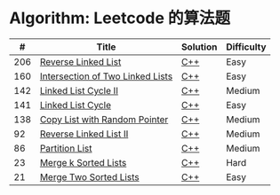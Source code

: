 # Algorithm: Leetcode 的算法题

| # | Title | Solution | Difficulty |
|---| ----- | -------- | ---------- |
|206|[Reverse Linked List](https://leetcode.com/problems/reverse-linked-list/)| [C++](cpp/reverseLinkedList/reverseLinkedList.cpp)|Easy|
|160|[Intersection of Two Linked Lists](https://leetcode.com/problems/intersection-of-two-linked-lists/) | [C++](cpp/intersectionOfTwoLinkedLists/intersectionOfTwoLinkedLists.cpp)|Easy|
|142|[Linked List Cycle II](https://leetcode.com/problems/linked-list-cycle-ii/)| [C++](cpp/linkedListCycle/linkedListCycle.II.cpp)|Medium|
|141|[Linked List Cycle](https://leetcode.com/problems/linked-list-cycle/)| [C++](cpp/linkedListCycle/linkedListCycle.cpp)|Easy|
|138|[Copy List with Random Pointer](https://leetcode.com/problems/copy-list-with-random-pointer/)| [C++](cpp/copyListWithRandomPointer/copyListWithRandomPointer.cpp)|Medium|
|92|[Reverse Linked List II](https://leetcode.com/problems/reverse-linked-list-ii/)| [C++](cpp/reverseLinkedList/reverseLinkedList.II.cpp)|Medium|
|86|[Partition List](https://leetcode.com/problems/partition-list/)| [C++](cpp/partitionList/partitionList.cpp)|Medium|
|23|[Merge k Sorted Lists](https://leetcode.com/problems/merge-k-sorted-lists/)| [C++](cpp/mergeKSortedLists/mergeKSortedLists.cpp)|Hard|
|21|[Merge Two Sorted Lists](https://leetcode.com/problems/merge-two-sorted-lists/)| [C++](cpp/mergeTwoSortedList/mergeTwoSortedList.cpp)|Easy|
